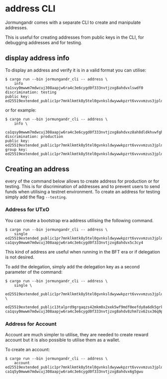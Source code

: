 # address CLI

Jormungandr comes with a separate CLI to create and manipulate addresses.

This is useful for creating addresses from public keys in the CLI,
for debugging addresses and for testing.

## display address info

To display an address and verify it is in a valid format you can utilise:

```
$ cargo run --bin jormungandr_cli -- address \
    info ta1svy0mwwm7mdwcuj308aapjw6ra4c3e6cygd0f333nvtjzxg8ahdvxlswdf0
discrimination: testing
public key: ed25519extended_public1pr7mnklkmtk8y5tel0gvnksldwywwkpzrt6vvvvmzus3jpldmtps3t9h3a
```

or for example:

```
$ cargo run --bin jormungandr_cli -- address \
    info \
    ca1qsy0mwwm7mdwcuj308aapjw6ra4c3e6cygd0f333nvtjzxg8ahdvxz8ah8dldkhvwfghn77se8dp76uguavzyxh5cccek9epryr7mkkr8n7kgx
discrimination: production
public key: ed25519extended_public1pr7mnklkmtk8y5tel0gvnksldwywwkpzrt6vvvvmzus3jpldmtps3t9h3a
group key:  ed25519extended_public1pr7mnklkmtk8y5tel0gvnksldwywwkpzrt6vvvvmzus3jpldmtps3t9h3a
```

## Creating an address

every of the command below allows to create address for production or for testing.
This is for discrimination of addresses and to prevent users to send funds when utilising
a testnet environment. To create an address for testing simply add the flag `--testing`.

### Address for UTxO

You can create a bootstrap era address utilising the following command.

```
$ cargo run --bin jormungandr_cli -- address \
    single ed25519extended_public1pr7mnklkmtk8y5tel0gvnksldwywwkpzrt6vvvvmzus3jpldmtps3t9h3a
ca1qvy0mwwm7mdwcuj308aapjw6ra4c3e6cygd0f333nvtjzxg8ahdvx5c3cy4
```

This kind of address are useful when running in the BFT era or if delegation is not
desired.

To add the delegation, simply add the delegation key as a second parameter of the command:

```
$ cargo run --bin jormungandr_cli -- address \
    single \
    ed25519extended_public1pr7mnklkmtk8y5tel0gvnksldwywwkpzrt6vvvvmzus3jpldmtps3t9h3a \
    ed25519extended_public13talprd9grgaqzs42mkm0x2xek5wf9mdf0eefdy8a6dk5grka2gstrp3en
ca1qsy0mwwm7mdwcuj308aapjw6ra4c3e6cygd0f333nvtjzxg8ahdv8zhm7zx62sx36q9p24hdk7v5dndgujtk6jlnjj6g0m5mdgs8d653lpq5dq
```

### Address for Account

Account are much simpler to utilise, they are needed to create reward account
but it is also possible to utilise them as a wallet.

To create an account:

```
$ cargo run --bin jormungandr_cli -- address \
    account ed25519extended_public1pr7mnklkmtk8y5tel0gvnksldwywwkpzrt6vvvvmzus3jpldmtps3t9h3a
ca1q5y0mwwm7mdwcuj308aapjw6ra4c3e6cygd0f333nvtjzxg8ahdvx6g5gwu
```
